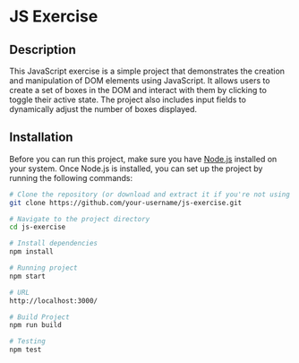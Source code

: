 # JS Exercise

## Description

This JavaScript exercise is a simple project that demonstrates the creation and manipulation of DOM elements using JavaScript. It allows users to create a set of boxes in the DOM and interact with them by clicking to toggle their active state. The project also includes input fields to dynamically adjust the number of boxes displayed.

## Installation

Before you can run this project, make sure you have [Node.js](https://nodejs.org/) installed on your system. Once Node.js is installed, you can set up the project by running the following commands:

```bash
# Clone the repository (or download and extract it if you're not using Git)
git clone https://github.com/your-username/js-exercise.git

# Navigate to the project directory
cd js-exercise

# Install dependencies
npm install

# Running project
npm start

# URL 
http://localhost:3000/

# Build Project
npm run build

# Testing
npm test
